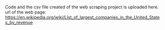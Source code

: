 Code and the csv file created of the web scraping project is uploaded here. 
url of the web page: https://en.wikipedia.org/wiki/List_of_largest_companies_in_the_United_States_by_revenue
